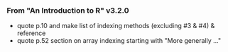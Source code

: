 ### From "An Introduction to R" v3.2.0

* quote p.10 and make list of indexing methods (excluding #3 & #4) & reference
* quote p.52 section on array indexing starting with "More generally ..."
